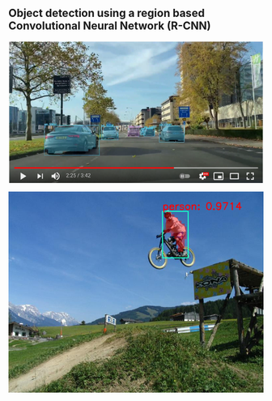 <h2>Object detection using a region based Convolutional Neural Network  (R-CNN)</h2>


[![youtube rcnn test](youtube.png)](https://www.youtube.com/watch?v=OVc69ptx_N0)


<img src="output.png">
